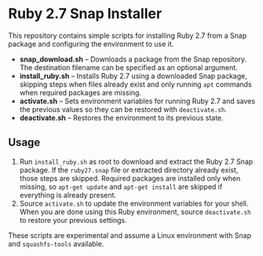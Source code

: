 # Ruby 2.7 Snap Installer

This repository contains simple scripts for installing Ruby 2.7 from a Snap package and configuring the environment to use it.

- **snap_download.sh** – Downloads a package from the Snap repository. The
  destination filename can be specified as an optional argument.
- **install_ruby.sh** – Installs Ruby 2.7 using a downloaded Snap package,
  skipping steps when files already exist and only running `apt` commands when
  required packages are missing.
- **activate.sh** – Sets environment variables for running Ruby 2.7 and saves
  the previous values so they can be restored with `deactivate.sh`.
- **deactivate.sh** – Restores the environment to its previous state.

## Usage

1. Run `install_ruby.sh` as root to download and extract the Ruby 2.7 Snap package. If the
   `ruby27.snap` file or extracted directory already exist, those steps are skipped.
   Required packages are installed only when missing, so `apt-get update` and
   `apt-get install` are skipped if everything is already present.
2. Source `activate.sh` to update the environment variables for your shell.
   When you are done using this Ruby environment, source `deactivate.sh` to
   restore your previous settings.

These scripts are experimental and assume a Linux environment with Snap and `squashfs-tools` available.
